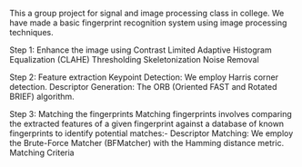 This a group project for signal and image processing class in college. 
We have made a basic fingerprint recognition system using image processing techniques.

Step 1:
Enhance the image using 
Contrast Limited Adaptive Histogram Equalization (CLAHE)
Thresholding
Skeletonization
Noise Removal

Step 2:
Feature extraction
Keypoint Detection: We employ Harris corner detection.
Descriptor Generation: The ORB (Oriented FAST and Rotated BRIEF) algorithm.

Step 3:
Matching the fingerprints
Matching fingerprints involves comparing the extracted features of a given fingerprint against a database of known fingerprints to identify potential matches:-
Descriptor Matching: We employ the Brute-Force Matcher (BFMatcher) with the Hamming distance metric.
Matching Criteria


